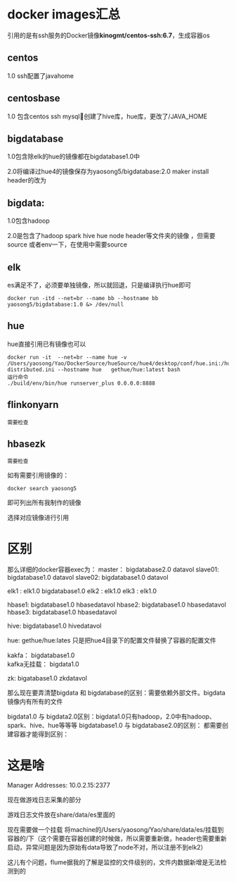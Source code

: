 #  docker images汇总

引用的是有ssh服务的Docker镜像**kinogmt/centos-ssh:6.7**，生成容器os

## centos

1.0 ssh配置了javahome

## centosbase

1.0 包含centos ssh mysql创建了hive库，hue库，更改了/JAVA_HOME

## bigdatabase

1.0包含除elk的hue的镜像都在bigdatabase1.0中 

2.0将编译过hue4的镜像保存为yaosong5/bigdatabase:2.0  maker install header的改为

## bigdata:

1.0包含hadoop

2.0是包含了hadoop spark hive hue node header等文件夹的镜像 ，但需要source 或者env一下，在使用中需要source

## elk

es满足不了，必须要单独镜像，所以就回退，只是编译执行hue即可

```
docker run -itd --net=br --name bb --hostname bb yaosong5/bigdatabase:1.0 &> /dev/null
```

## hue

hue直接引用已有镜像也可以

```
docker run -it  --net=br --name hue -v /Users/yaosong/Yao/DockerSource/hueSource/hue4/desktop/conf/hue.ini:/hue/desktop/conf/pseudo-distributed.ini --hostname hue   gethue/hue:latest bash
运行命令
./build/env/bin/hue runserver_plus 0.0.0.0:8888
```



## flinkonyarn

```
需要检查
```



## hbasezk

```
需要检查
```



如有需要引用镜像的：

```shell
docker search yaosong5
```

即可列出所有我制作的镜像

选择对应镜像进行引用



# 区别

那么详细的docker容器exec为：
master： bigdatabase2.0     datavol
slave01:  bigdatabase1.0    datavol
slave02:  bigdatabase1.0    datavol

elk1 : elk1.0    bigdatabase1.0
elk2 : elk1.0
elk3 : elk1.0

hbase1: bigdatabase1.0  hbasedatavol
hbase2: bigdatabase1.0  hbasedatavol
hbase3: bigdatabase1.0  hbasedatavol

hive: bigdatabase1.0  hivedatavol


hue:  gethue/hue:lates  只是把hue4目录下的配置文件替换了容器的配置文件

kakfa： bigdatabase1.0   
kafka无挂载： bigdata1.0

zk: bigatabase1.0  zkdatavol


那么现在要弄清楚bigdata 和 bigdatabase的区别：需要依赖外部文件。bigdata镜像内有所有的文件

bigdata1.0 与 bigdata2.0区别：bigdata1.0只有hadoop，2.0中有hadoop、spark、hive、hue等等等
bigdatabase1.0 与 bigdatabase2.0的区别：
都需要创建容器才能得到区别：

# 这是啥

 Manager Addresses:
  10.0.2.15:2377

现在做游戏日志采集的部分

游戏日志文件放在share/data/es里面的

现在需要做一个挂载 将machine的/Users/yaosong/Yao/share/data/es/挂载到容器的/下（这个需要在容器创建的时候做，所以需要重新做，header也需要重新启动，异常问题是因为原始有data导致了node不对，所以注册不到elk2）

这儿有个问题，flume据我的了解是监控的文件级别的，文件内数据新增是无法检测到的









